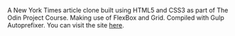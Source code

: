A New York Times article clone built using HTML5 and CSS3 as part of The Odin Project Course. Making use of FlexBox and Grid. Compiled with Gulp Autoprefixer. You can visit the site [here](https://joan-kii.github.io/nyt-article).